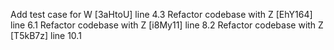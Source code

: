 Add test case for W [3aHtoU] line 4.3
Refactor codebase with Z [EhY164] line 6.1
Refactor codebase with Z [i8My11] line 8.2
Refactor codebase with Z [T5kB7z] line 10.1
